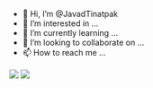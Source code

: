 - 👋 Hi, I’m @JavadTinatpak
- 👀 I’m interested in ...
- 🌱 I’m currently learning ...
- 💞️ I’m looking to collaborate on ...
- 📫 How to reach me ...

<!---
JavadTinatpak/JavadTinatpak is a ✨ special ✨ repository because its `README.md` (this file) appears on your GitHub profile.
You can click the Preview link to take a look at your changes.
--->
<a href="https://github.com/JavadTinatpak">
<img align="center" src="https://github-readme-stats.vercel.app/api?username=JavadTinatpak&show_icons=true&count_private=true&include_all_commits=true" /></a>
<a href="https://github.com/JavadTinatpak">
<img align="center" src="https://github-readme-stats.vercel.app/api/top-langs/?username=JavadTinatpak" />
</a>
